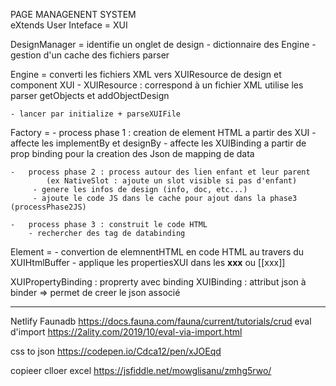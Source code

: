 PAGE MANAGENENT SYSTEM  
    eXtends User Inteface = XUI


DesignManager  = identifie un onglet de design
    - dictionnaire des Engine
    - gestion d'un cache des fichiers parser

Engine = converti les fichiers XML vers XUIResource de design et component XUI
    -    XUIResource :  correspond à un fichier XML 
                        utilise les parser
                        getObjects et addObjectDesign

    - lancer par initialize + parseXUIFile
    
Factory =
    -   process phase 1 : creation de element HTML a partir des XUI
         - affecte les implementBy et designBy
         - affecte les XUIBinding a partir de prop binding pour la creation des Json de mapping de data

    -   process phase 2 : process autour des lien enfant et leur parent  
            (ex NativeSlot : ajoute un slot visible si pas d'enfant)
         - genere les infos de design (info, doc, etc...)
         - ajoute le code JS dans le cache pour ajout dans la phase3  (processPhase2JS)

    -   process phase 3 : construit le code HTML
        - rechercher des tag de databinding

Element =
    -   convertion de elemnentHTML en code HTML au travers du XUIHtmlBuffer
    -   applique les propertiesXUI dans les __xxx__  ou [[xxx]]


XUIPropertyBinding   : proprerty avec binding
XUIBinding  : attribut json à binder  => permet de creer le json associé


--------------------------------------    

Netlify
Faunadb
    https://docs.fauna.com/fauna/current/tutorials/crud
eval d'import
    https://2ality.com/2019/10/eval-via-import.html

css to json
    https://codepen.io/Cdca12/pen/xJOEqd

copieer clloer excel
https://jsfiddle.net/mowglisanu/zmhg5rwo/